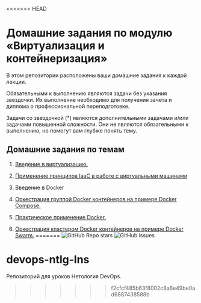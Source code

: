 <<<<<<< HEAD
# Домашние задания по модулю «Виртуализация и контейнеризация»

В этом репозитории расположены ваши домашние задания к каждой лекции. 

Обязательными к выполнению являются задачи без указания звездочки. Их выполнение необходимо для получения зачета и диплома о профессиональной переподготовке.

Задачи со звездочкой (*) являются дополнительными задачами и/или задачами повышенной сложности. Они не являются обязательными к выполнению, но помогут вам глубже понять тему.

## Домашние задания по темам

1. [Введение в виртуализацию.](05-virt-01-basics)

2. [Применение принципов IaaC в работе с виртуальными машинами](05-virt-02-iaac)

3. Введение в Docker

4. [Оркестрация группой Docker контейнеров на примере Docker Compose.](05-virt-03-docker-intro)

5. [Практическое применение Docker.](05-virt-04-docker-in-practice)

6. [ Оркестрация кластером Docker контейнеров на примере Docker Swarm.](05-virt-05-docker-swarm)
=======
![GitHub Repo stars](https://img.shields.io/github/stars/NikitaLGit/devops-ntlg-lns)
![GitHub issues](https://img.shields.io/github/issues/NikitaLGit/devops-ntlg-lns)

# devops-ntlg-lns
Репозиторий для уроков Нетология DevOps.
>>>>>>> f2cfcf485b63f8002c8a6e49be0ad6887438588b
